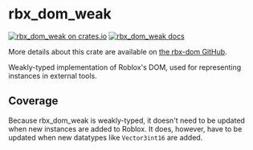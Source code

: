 # rbx_dom_weak
[![rbx_dom_weak on crates.io](https://img.shields.io/crates/v/rbx_dom_weak.svg)](https://crates.io/crates/rbx_dom_weak)
[![rbx_dom_weak docs](https://img.shields.io/badge/docs-docs.rs-orange.svg)](https://docs.rs/rbx_dom_weak)

More details about this crate are available on [the rbx-dom GitHub](https://github.com/rojo-rbx/rbx-dom#readme).

Weakly-typed implementation of Roblox's DOM, used for representing instances in external tools.

## Coverage
Because rbx_dom_weak is weakly-typed, it doesn't need to be updated when new instances are added to Roblox. It does, however, have to be updated when new datatypes like `Vector3int16` are added.